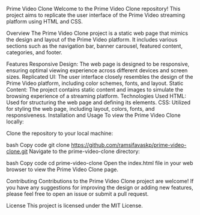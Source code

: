 Prime Video Clone
Welcome to the Prime Video Clone repository! This project aims to replicate the user interface of the Prime Video streaming platform using HTML and CSS.

Overview
The Prime Video Clone project is a static web page that mimics the design and layout of the Prime Video platform. It includes various sections such as the navigation bar, banner carousel, featured content, categories, and footer.

Features
Responsive Design: The web page is designed to be responsive, ensuring optimal viewing experience across different devices and screen sizes.
Replicated UI: The user interface closely resembles the design of the Prime Video platform, including color schemes, fonts, and layout.
Static Content: The project contains static content and images to simulate the browsing experience of a streaming platform.
Technologies Used
HTML: Used for structuring the web page and defining its elements.
CSS: Utilized for styling the web page, including layout, colors, fonts, and responsiveness.
Installation and Usage
To view the Prime Video Clone locally:

Clone the repository to your local machine:

bash
Copy code
git clone https://github.com/ramsifavaskp/prime-video-clone.git
Navigate to the prime-video-clone directory:

bash
Copy code
cd prime-video-clone
Open the index.html file in your web browser to view the Prime Video Clone page.

Contributing
Contributions to the Prime Video Clone project are welcome! If you have any suggestions for improving the design or adding new features, please feel free to open an issue or submit a pull request.

License
This project is licensed under the MIT License.
